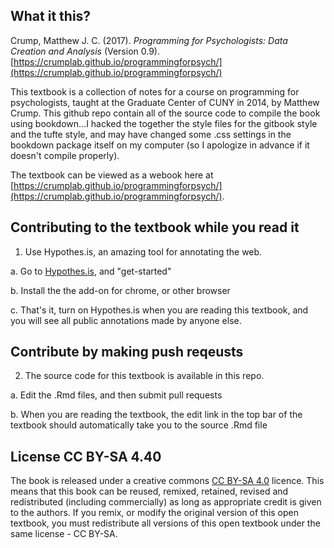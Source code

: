 ## What it this?

Crump, Matthew J. C. (2017). *Programming for Psychologists: Data Creation and Analysis* (Version 0.9). [https://crumplab.github.io/programmingforpsych/](https://crumplab.github.io/programmingforpsych/)

This textbook is a collection of notes for a course on programming for psychologists, taught at the Graduate Center of CUNY in 2014, by Matthew Crump. This github repo contain all of the source code to compile the book using bookdown...I hacked the together the style files for the gitbook style and the tufte style, and may have changed some .css settings in the bookdown package itself on my computer (so I apologize in advance if it doesn't compile properly).

The textbook can be viewed as a webook here at [https://crumplab.github.io/programmingforpsych/](https://crumplab.github.io/programmingforpsych/).

## Contributing to the textbook while you read it 

1. Use Hypothes.is, an amazing tool for annotating the web.
  
  a. Go to [Hypothes.is](https://web.hypothes.is/), and "get-started"
  
  b. Install the the add-on for chrome, or other browser
  
  c. That's it, turn on Hypothes.is when you are reading this textbook, and you will see all public annotations made by anyone else.
  
## Contribute by making push reqeusts

2. The source code for this textbook is available in this repo. 
 
 a. Edit the .Rmd files, and then submit pull requests
  
 b. When you are reading the textbook, the edit link in the top bar of the textbook should automatically take you to the source .Rmd file
 
## License CC BY-SA 4.40

The book is released under a creative commons [CC BY-SA 4.0](https://creativecommons.org/licenses/by-sa/4.0/) licence. This means that this book can be reused, remixed, retained, revised and redistributed (including commercially) as long as appropriate credit is given to the authors. If you remix, or modify the original version of this open textbook, you must redistribute all versions of this open textbook under the same license - CC BY-SA.
